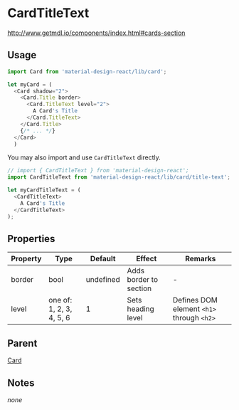 # CardTitleText

http://www.getmdl.io/components/index.html#cards-section


## Usage

```javascript
import Card from 'material-design-react/lib/card';

let myCard = (
  <Card shadow="2">
    <Card.Title border>
      <Card.TitleText level="2">
        A Card's Title
      </Card.TitleText>
    </Card.Title>
    {/* ... */}
  </Card>
  )
```

You may also import and use `CardTitleText` directly.

```javascript
// import { CardTitleText } from 'material-design-react';
import CardTitleText from 'material-design-react/lib/card/title-text';

let myCardTitleText = (
  <CardTitleText>
    A Card's Title
  </CardTitleText>
);
```


## Properties

Property | Type | Default | Effect | Remarks
-------- | ---- | ------- | ------ | -------
border | bool | undefined | Adds border to section | -
level | one of: 1, 2, 3, 4, 5, 6 | 1 | Sets heading level | Defines DOM element `<h1>` through `<h2>`


## Parent

[Card](../README.md)


## Notes
*none*
